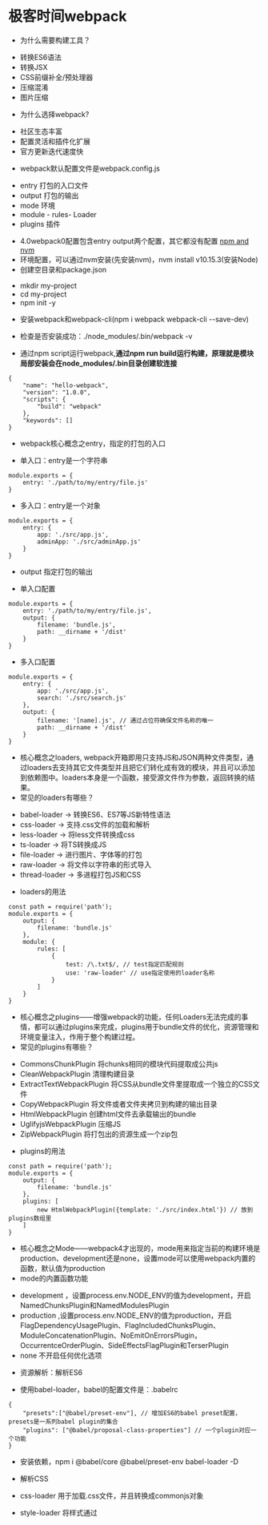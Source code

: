 # 极客时间webpack
* 为什么需要构建工具？
- 转换ES6语法
- 转换JSX
- CSS前缀补全/预处理器
- 压缩混淆
- 图片压缩

* 为什么选择webpack?
- 社区生态丰富
- 配置灵活和插件化扩展
- 官方更新迭代速度快

* webpack默认配置文件是webpack.config.js
- entry 打包的入口文件
- output 打包的输出
- mode 环境
- module - rules- Loader
- plugins 插件

* 4.0webpack0配置包含entry output两个配置，其它都没有配置
[npm and nvm](https://www.jianshu.com/p/401b02f4fb30 "npm and nvm")
* 环境配置，可以通过nvm安装(先安装nvm)，nvm install v10.15.3(安装Node)
* 创建空目录和package.json
- mkdir my-project
- cd my-project
- npm init -y
* 安装webpack和webpack-cli(npm i webpack webpack-cli --save-dev)
* 检查是否安装成功：./node_modules/.bin/webpack -v

* 通过npm script运行webpack,**通过npm run build运行构建，原理就是模块局部安装会在node_modules/.bin目录创建软连接**
```
{
    "name": "hello-webpack",
    "version": "1.0.0",
    "scripts": {
        "build": "webpack"
    },
    "keywords": []
}
```

* webpack核心概念之entry，指定的打包的入口
- 单入口：entry是一个字符串
```
module.exports = {
    entry: './path/to/my/entry/file.js'
}
```
- 多入口：entry是一个对象
```
module.exports = {
    entry: {
        app: './src/app.js',
        adminApp: './src/adminApp.js'
    }
}
```

* output 指定打包的输出
- 单入口配置
```
module.exports = {
    entry: './path/to/my/entry/file.js',
    output: {
        filename: 'bundle.js',
        path: __dirname + '/dist'
    }
}
```
- 多入口配置
```
module.exports = {
    entry: {
        app: './src/app.js',
        search: './src/search.js'
    },
    output: {
        filename: '[name].js', // 通过占位符确保文件名称的唯一
        path: __dirname + '/dist'
    }
}
```

* 核心概念之loaders, webpack开箱即用只支持JS和JSON两种文件类型，通过loaders去支持其它文件类型并且把它们转化成有效的模块，并且可以添加到依赖图中。loaders本身是一个函数，接受源文件作为参数，返回转换的结果。
* 常见的loaders有哪些？
- babel-loader -> 转换ES6、ES7等JS新特性语法
- css-loader -> 支持.css文件的加载和解析
- less-loader -> 将less文件转换成css
- ts-loader -> 将TS转换成JS
- file-loader -> 进行图片、字体等的打包
- raw-loader -> 将文件以字符串的形式导入
- thread-loader -> 多进程打包JS和CSS

* loaders的用法
```
const path = require('path');
module.exports = {
    output: {
        filename: 'bundle.js'
    },
    module: {
        rules: [
            {
                test: /\.txt$/, // test指定匹配规则
                use: 'raw-loader' // use指定使用的loader名称
            }
        ]
    }
}
```
* 核心概念之plugins——增强webpack的功能，任何Loaders无法完成的事情，都可以通过plugins来完成，plugins用于bundle文件的优化，资源管理和环境变量注入，作用于整个构建过程。
* 常见的plugins有哪些？
- CommonsChunkPlugin 将chunks相同的模块代码提取成公共js
- CleanWebpackPlugin 清理构建目录
- ExtractTextWebpackPlugin 将CSS从bundle文件里提取成一个独立的CSS文件
- CopyWebpackPlugin 将文件或者文件夹拷贝到构建的输出目录
- HtmlWebpackPlugin 创建html文件去承载输出的bundle
- UglifyjsWebpackPlugin 压缩JS
- ZipWebpackPlugin 将打包出的资源生成一个zip包

* plugins的用法
```
const path = require('path');
module.exports = {
    output: {
        filename: 'bundle.js'
    },
    plugins: [
        new HtmlWebpackPlugin({template: './src/index.html'}) // 放到plugins数组里
    ]
}
```

* 核心概念之Mode——webpack4才出现的，mode用来指定当前的构建环境是production、development还是none，设置mode可以使用webpack内置的函数，默认值为production
* mode的内置函数功能
- development ，设置process.env.NODE_ENV的值为development，开启NamedChunksPlugin和NamedModulesPlugin
- production ,设置process.env.NODE_ENV的值为production，开启FlagDependencyUsagePlugin、FlagIncludedChunksPlugin、ModuleConcatenationPlugin、NoEmitOnErrorsPlugin，OccurrentceOrderPlugin、SideEffectsFlagPlugin和TerserPlugin
- none 不开启任何优化选项

* 资源解析：解析ES6
- 使用babel-loader，babel的配置文件是：.babelrc
```
{
    "presets":["@babel/preset-env"], // 增加ES6的babel preset配置，presets是一系列babel plugin的集合
    "plugins": ["@babel/proposal-class-properties"] // 一个plugin对应一个功能
}
```
* 安装依赖，npm i @babel/core @babel/preset-env babel-loader -D

* 解析CSS
* css-loader 用于加载.css文件，并且转换成commonjs对象
* style-loader 将样式通过<style>标签插入到head中
* less-loader 将less转换成css
* **注意：webpack里面loader是链式调用，是从右往左执行的，如下要解析less文件的loader配置**
```
module.exports = {
    entry: './src/index.js',
    output: {
        filename: 'bundle.js',
        path: path.join(__dirname, 'dist')
    },
    module: {
        rules: [
            {
                test: /\.less$/,
                use: [
                    'style-loader',
                    'css-loader',
                    'less-loader'
                ]
            }
        ]
    }
}
```

* 资源解析：解析图片
* file-loader 用于处理文件(图片、字体)
* url-loader 也可以处理图片和字体，可以设置较小资源自动base64(注：base64需要设置阈值，base64可以减少http请求，但是会是css文件体积变大，需要在两者之间做个权衡)
**注意：解析图片时候，使用上面两个loader，需要配置options(name、publicPath)，图片才能正常显示**

* webpack中的文件监听(文件监听是在发现源码发生变化时，自动重新构建出新的输出文件)
* webpack开启监听模式，有两种方式：
- 启动webpack命令时，带上--watch参数(唯一缺陷：每次需要手动刷新浏览器)
```
// package.json里面配置
{
    "name": "hello-webpack",
    "version": "1.0.0",
    "scripts": {
        "build": "webpack",
        "watch": "webpack --watch" // 在terminal里执行npm run watch
    }
}
```
- 在配置webpack.config.js中设置watch:true
```
module.exports = {
    watch: true, // 默认false，也就是不开启
    watchOptions: { // 只有开启监听模式，watchOptions才有意义
        ignore: '/node_modules' // 不监听node_modules
    }
}
```

* 文件监听的原理分析：轮询判断文件的最后编辑时间是否变化，某个文件发生了变化，并不会立刻告诉监听者，而是先缓存起来，等aggregateTimeout

* webpack中的热更新及原理分析(webpack-dev-server)，只有开发环境需要热更新。
- WDS 不刷新浏览器
- **WDS 不输出文件，而是把打包好的文件放在内存中**
- **需要配合使用HotModuleReplacementPlugin插件**
1. package.json里面配置
```
{
    "dev": "webpack-dev-server --open" // '--open'是在每次构建完成之后开启一个浏览器
}
```
2. webpack.dev.js里配置
```
const webpack = require('webpack');
module.exports = {
    plugins: [
        new webpack.HotModuleReplacementPlugin()
    ],
    devServer: {
        contenBase: '/dist',
        hot: true
    }
}
```

* 热更新：使用webpack-dev-middleware
- WDM将webpack输出的文件传输给服务器，适用于灵活的定制场景

* 热更新的原理分析

* 什么是文件指纹？打包后输出的文件的后缀
* 常见的文件指纹和文件指纹如何生成的？
- Hash: 和整个项目的构建相关，只要项目文件有修改，整个项目构建的hash值就会更改。
- Chunkhash: 和webpack打包的chunk有关，不同的entry会生成不同的chunkhash值。
- Contenthash: 根据文件内容来定义hash, 文件内容不变，则contenthash不变。（通常用于CSS文件）

1. JS的文件指纹设置，设置output的filename，使用[chunkhash]
```
module.exports = {
    entry: {
        app: './src/app.js',
        search: './src/search.js'
    },
    output: {
        filename: '[name]_[chunkhash:8].js',
        path: __dirname + '/dist'
    }
}
```
2. css的文件指纹设置，设置MiniCssExtractPlugin的filename, 使用[contenthash]
```
module.exports = {
    entry: {
        app: './src/app.js',
        search: './src/search.js'
    },
    output: {
        filename: '[name][chunkhash:8].js',
        path: __dirname + '/dist'
    },
    modules: {
        rules: [
            {
                test: /\.css$/,
                use: [
                    // 'style-loader', // 作用是把样式传入到head里面，而MiniCssExtractPlugin作用是把css抽取成一个独立的文件，所以两者的作用是互斥的，用了MiniCssExtractPlugin，就不能使用style-loader了
                    'css-loader'
                ]
            }
        ]
    },
    plugins: [
        new MiniCssExtractPlugin({
            filename: `[name][contenthash:8].css`
        })
    ]
};
```
3. 图片的文件指纹设置，设置file-loader的name, 使用[hash]。以下是占位符名称和对应的含义
- [ext] ------ 资源后缀名
- [name] ------ 文件名称
- [path] ------ 文件的相对路径
- [folder] ------ 文件所在的文件夹
- [contenthash] ------ 文件的内容hash，默认是md5生成
- [hash] ------ 文件内容的Hash, 默认是md5生成
- [emoji] ------ 一个随机的指代文件内容的emoj
```
module.exports = {
    entry: './src/index.js',
    output: {
        filename: 'bundle.js',
        path: path.resolve(__dirname, 'dist')
    },
    module: {
        rules: [
            {
                test: /\.(.png|svg|jpg|gif)$/,
                use: [{
                    loader: 'file-loader',
                    options: {
                        name: 'img/[name][hash:8].[ext]'
                    }
                }]
            }
        ]
    }
};
```

* HTML、CSS和JavaScript代码压缩
- JS文件的压缩，webpack内置了uglifyjs-webpack-plugin(mode设置为production,默认打包的文件js就是压缩过的)，如果需要额外的配置，可以单独安装uglifyjs-webpack-plugin
- CSS文件的压缩，使用optimize-css-assets-webpack-plugin，同时使用cssnano
```
module.exports = {
    entry: './src/app.js',
    output: {
        filename: '[name][chunkhash:8].js',
        path: __dirname + '/dist'
    },
    plugins: [
        new OptimizeCSSAssetsPlugin({
            assetNameRegExp: /\.css$/g,
            cssProcessor: require('cssnano')
        })
    ]
}
```
- html文件的压缩，需改html-webpack-plugin，设置压缩参数
```
module.exports = {
    plugins: [
        new HtmlWebpackPlugin({
            template: path.join(__dirname, 'src/search.html'), // 模板所在位置
            filename: 'search.html', // 打包输出的html文件
            chunks: ['search'], // 指定生产的Html要使用哪些chunk
            inject: true, // 打包输出的js、css的chunk自动注入html
            minify: {
                html5: true,
                collapseWhitespace: true,
                preserveLineBreaks: false,
                minifyCSS: true,
                minifyJS: true,
                removeComments: false
            }
        })
    ]
}
```

**第三章 webpack进阶用法**
* 自动清理构建目录产物，避免构建前每次都需要手动删除dist，使用clean-webpack-plugin, 默认会删除output指定的输出目录
```
module.exports = {
    entry: './src/index.js',
    output: {
        filename: '[name][chunkhash:8].js',
        path: __dirname + '/dist'
    },
    plugins: [
        new CleanWebpackPlugin()
    ]
}
```

* CSS3的属性为什么需要前缀？因为浏览器标准没有统一，市场上有四种浏览器内核，同样的样式，不同的浏览器渲染出来会有差异，考虑到兼容性问题，需要添加前缀(PostCSS插件和autoprefixer自动补齐css3前缀， Can I Use?上可以查询)
* （css前置处理器是打包前进行处理，后置处理器是打包后进行处理）
```
module.exports = {
    module: {
        rules: [
            {
                test: /\.less$/,
                use: [
                    'style-loader',
                    'css-loader',
                    'less-loader',
                    {
                        loader: 'postcss-loader',
                        options: {
                            plugins: () => [
                                require('autoprefixer')({
                                    // ['兼容最近两个浏览器版本', '版本使用的人数比例', 'IOS 7以上的版本']
                                    browers: ["last 2 version", ">1%", "IOS 7"]
                                })
                            ]
                        }
                    }
                ]
            }
        ]
    }
}
```
[postcss-loader配合autoprefixer解决CSS3兼容问题](https://www.cnblogs.com/hellowoeld/p/10571792.html "postcss-loader配合autoprefixer解决CSS3兼容问题")

* 第24小节移动端CSS px自动转换成rem(参考：[webpack之css自动转rem](https://blog.csdn.net/scorpio_h/article/details/92754859 "webpack之css自动转rem"))
* W3C对rem的定义：font-size of the root element
* rem和px的对比：rem是相对单位；px是绝对单位

* css 媒体查询实现响应式布局，通过给不同尺寸的设备添加不同的样式

1. **使用px2rem-loader**
2. 页面渲染时计算根元素的font-size值，可以使用**手淘的lib-flexible库**([手淘lib-flexible](https://github.com/amfe/lib-flexible) "手淘lib-flexible")
* npm i px2rem-loader -D
* npm i lib-flexible -S
```
module.exports = {
    module: {
        rules: [
            {
                test: /\.less$/,
                use: [
                    'style-loader',
                    'css-loader',
                    'less-loader',
                    {
                        loader: 'px2rem-loader', // 配置了会报错
                        options: {
                            remUnit: 75,
                            remPrecision: 8
                        }
                    }
                ]
            }
        ]
    }
}
```

* 静态资源内联 (项目中配置了不行，构建出现问题，需要进一步尝试)
* 资源内联的意义：
- 代码层面：页面框架的初始化脚本、上报相关打点、css内联避免页面闪动
- 请求层面：减少HTTP网络请求数，小图片或者字体内联(url-loader)

* HTML和JS内联：
- raw-loader内联html(比如，很多Html页面可能都需要大量的meta信息，我们可以把这些Meta片段抽取出来，然后内联到页面里面)
```
<script>${require('raw-loader!babel-loader!./meta.html')}</script>
```
- raw-loader内联JS
```
<script>${require('raw-loader!bebel-loader!../node_modules/lib-flexible')}</script>
```
* CSS内联
- 方案一：借助style-loader
- 方案二：html-inline-css-webpack-plugin



* 多页面应用打包通用方案。（多页应用：每一次页面跳转的时候，后台服务器都会给返回一个新的html文档，这种类型的网站也就是多页网站，也叫做多页应用）
- 多页面应用的好处：页面之间是解耦的、对SEO更加友好
* 每个页面对应一个entry, 一个html-webpack-plugin，缺点：每次新增或删除页面需要改webpack配置
```
module.exports = {
    entry: {
        index: './src/index.js',
        search: './src/search.js'
    }
}
```
* 多页面打包通用方案，动态获取entry和设置html-webpack-plugin数量，利用glob.sync
* entry: glob.sync(path.join(__dirname, './src/*/index.js'))
```
module.exports = {
    entry: {
        index: './src/index/index.js',
        search: './src/search/index.js'
    }
}
```

* source-map，开发环境使用，便于排错调试。
```
module.exports = {
    entry: '',
    output: '',
    devtool: 'source map 类型' // eval、source-map、inline-source-map等
}
```
- eval
- source-map
- inline-source-map

* 公共资源分离
- 基础库分离，比如做react开发，将react, react-dom基础包通过cdn引入，不打入bundle中，使用html-webpack-externals-plugin
```
const HtmlWebpackExternalsPlugin = require('html-webpack-externals-plugin');
module.exports = {
    plugins: [
        new HtmlWebpackExternalsPlugin({
            externals: [
                {
                    module: 'react',
                    entry: '//11.url.cn/now/lib/15.1.0/react-with-addons.min.js?_bid=3123',
                    global: 'React'
                },
                {
                    module: 'react-dom',
                    entry: '//11.url.cn/now/lib/15.1.0/react-dom.min.js?_bid=3123',
                    global: 'ReactDOM'

                }
            ]
        })
    ]
}
```
- 利用SplitChunksPlugin进行公共脚本分离，Webpack4内置的，替代CommonsChunkPlugin插件
```
module.exports = {
    optimization: {
        splitChunks: {
            chunks: 'async', // async-异步引入的库进行分离(默认)、initial-同步引入的库进行分离、all-所有引入的库进行分离(推荐)
            minSize: 30000, // 分离的包体积的大小
            maxSize: 0,
            minChunks: 1, // 设置某一个方法最小的使用次数
            maxAsyncRequests: 5,
            maxInitialRequests: 3,
            automaticNameDelimiter: '~',
            name: true,
            cacheGroups: {
                vendors: {
                    test: /[\\/]node_modules[\\/]/,
                    priority: -10
                }
            }
        }
    }
}

module.exports = {
    optimization: {
        splitChunks: {
            cacheGroups: {
                commons: {
                    test: /(react\react-dom)/, // 匹配出需要分离的包
                    name: 'vendors', // 分离出来的文件名称
                    chunks: 'all'
                }
            }
        }
    }
}
```

* tree shaking(摇树优化)
- 概念：1个模块可能有多个方法，只能其中的某个方法使用到了，则整个方法都会被打到bundle里面去，tree shaking就是只把用到的方法打入bundle，没用到的方法会在uglify阶段被擦除掉。
- 使用：webpack默认支持，在.bablerc里设置modules: false即可；production mode的情况下默认开启
- 要求：必须是ES6的语法，CJS的方式不支持
* DCE(dead code elimination)
- 代码不会被执行，不可到达
- 代码执行的结果不会被用到
- 代码只会影响死变量（只写不读）
* tree-shaking原理
- 利用ES6模块的特点：只能作为模块顶层的语句出现、import的模块名只能是字符串常量、import binding是immutable的
- 代码擦除：uglify阶段删除无用代码

* Scope Hoisting使用和原理分析
- 现象：构建后的代码存在大量闭包代码。会导致的问题有：大量函数闭包包裹代码，导致体积增大（模块越多越明显）、运行代码时创建的函数作用域变多，内存开销变大
- scope hoisting原理：将所有模块的代码按照引用顺序放在一个函数作用域里，然后适当的重命名一些变量以防变量名冲突。对比：通过scope hoisting可以减少函数声明代码和内存开销
- scope hoisting使用 webpack mode为production默认开启，必须是ES6语法，CJS不支持

* 代码分割和动态import
- 代码分割的意义：对于大的web应用来讲，将所有的代码都放在一个文件中显然是不够有效的，特别是当你的某些代码块是在某个特殊的时候才会被使用到，webpack有一个功能就是将你的代码库分割成chunks(语块)，当代码运行到需要它们的时候再进行加载。
- 适用的场景：抽离相同代码到一个共享块、脚本懒加载，使得初识下载的代码更小
- 懒加载JS脚本的方式：CommonJS: require.ensure; ES6:动态import(目前还没有原生支持，需要babel转换)
* 如何使用动态import?
- 安装babel插件 npm i @babel/plugin-syntax-dynamic-import --save-dev
- ES6: 动态import(目前还没有原生支持，需要babel转换)
```
{
    "plugins": ["@babel/plugin-syntax-dynamic-import"]
}
```

* 在webpack中使用ESLint
- Airbnb: eslint-config-airbnb、eslint-config-airbnb-base
- ESLint如何执行落地：和CI/CD系统集成（放到pipleline里面）、和webpack集成
- 本地开发阶段增加precommit钩子，安装husky npm i husky --save-dev, 然后增加npm script,通过lint-staged增量检查修改的文件
```
"scripts": {
    "precommit": "lint-staged"
},
"lint-staged": {
    "linters": {
        "*.{js,scss}": ["eslint --fix", "git add"]
    }
}
```

* webpack打包组件和基础库，webpack除了可以用来打包应用，也可以用来打包js库
- 如何只对.min压缩，通过include设置只压缩min.js结尾的文件
```
module.exports = {
    mode: "none",
    entry: {
        "large-number": "./src/index.js",
        "large-number.min": "./src/index.js"
    },
    output: {
        filename: "[name].js",
        library: "largeNumber",
        libraryTarget: "umd"
    },
    optimization: {
        minimize: true,
        minimizer: [
            new TerserPlugin({
                include: /\.min\.js$/
            })
        ]
    }
}
```
- npm publish发布一个包，前提需要有个npm账号，登录进去

* webpack实现SSR打包